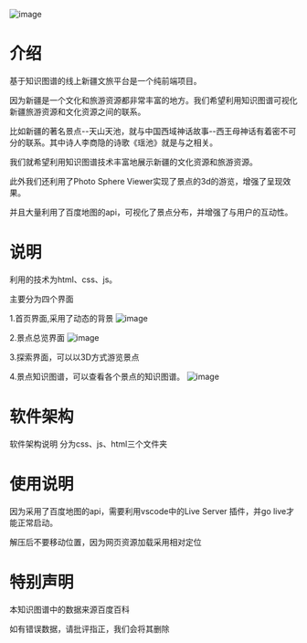 ![image](https://github.com/KhanCold/XinjiangTravel/assets/119404710/04e1cec7-f20f-49b2-b38c-43925d23da55)

# 介绍
基于知识图谱的线上新疆文旅平台是一个纯前端项目。

因为新疆是一个文化和旅游资源都非常丰富的地方。我们希望利用知识图谱可视化新疆旅游资源和文化资源之间的联系。

比如新疆的著名景点--天山天池，就与中国西域神话故事--西王母神话有着密不可分的联系。其中诗人李商隐的诗歌《瑶池》就是与之相关。

我们就希望利用知识图谱技术丰富地展示新疆的文化资源和旅游资源。

此外我们还利用了Photo Sphere Viewer实现了景点的3d的游览，增强了呈现效果。

并且大量利用了百度地图的api，可视化了景点分布，并增强了与用户的互动性。

# 说明

利用的技术为html、css、js。

主要分为四个界面

1.首页界面,采用了动态的背景
![image](https://github.com/KhanCold/XinjiangTravel/assets/119404710/5271e91e-3bc2-473a-957a-b98996817c94)


2.景点总览界面
![image](https://github.com/KhanCold/XinjiangTravel/assets/119404710/08d77589-8c22-4266-8aad-a6b21ec11ecf)


3.探索界面，可以以3D方式游览景点



4.景点知识图谱，可以查看各个景点的知识图谱。
![image](https://github.com/KhanCold/XinjiangTravel/assets/119404710/8963a70a-ea21-41b2-bbe0-c5982d29ccf7)


# 软件架构
软件架构说明 分为css、js、html三个文件夹

# 使用说明
因为采用了百度地图的api，需要利用vscode中的Live Server 插件，并go live才能正常启动。

解压后不要移动位置，因为网页资源加载采用相对定位

# 特别声明

本知识图谱中的数据来源百度百科

如有错误数据，请批评指正，我们会将其删除
